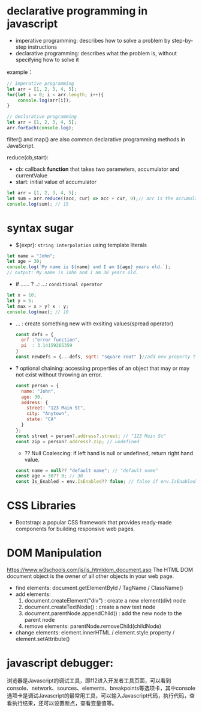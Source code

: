 # declarative programming in javascript

- imperative programming: describes how to solve a problem by step-by-step instructions
- declarative programming: describes what the problem is, without specifying how to solve it    

example： 

```javascript   
// imperative programming
let arr = [1, 2, 3, 4, 5];          
for(let i = 0; i < arr.length; i++){
    console.log(arr[i]);
}

// declarative programming          
let arr = [1, 2, 3, 4, 5];          
arr.forEach(console.log);

``` 

filter() and map() are also common declarative programming methods in JavaScript.

reduce(cb,start):
- cb: callback <b>function</b> that takes two parameters, accumulator and currentValue
- start: initial value of accumulator
  

```javascript       
let arr = [1, 2, 3, 4, 5];          
let sum = arr.reduce((acc, cur) => acc + cur, 0);// acc is the accumulator and cur is the currentValue
console.log(sum); // 15
``` 

# syntax sugar
- ${expr}:   `string interpolation` using template literals


```javascript
let name = "John";
let age = 30;
console.log(`My name is ${name} and I am ${age} years old.`);   
// output: My name is John and I am 30 years old.
``` 

- if …… ? ..: ...:   `conditional operator`

```javascript
let x = 10;
let y = 5;
let max = x > y? x : y;
console.log(max); // 10 

```
- ... : create something new with exsiting values(spread operator)
  
  ```javascript
  const defs = {
    erf :"error function",
    pi  : 3.14159265359
  }
  const newDefs = {...defs, sqrt: "square root" }//add new property to defs while keeping the original values by using spread operator
   ```
- ? optional chaining: accessing properties of an object that may or may not exist without throwing an error.
  
  ```javascript
  const person = {
    name: "John",
    age: 30,
    address: {
      street: "123 Main St",
      city: "Anytown",
      state: "CA"
    }
  };
  const street = person?.address?.street; // "123 Main St"
  const zip = person?.address?.zip; // undefined
  ```

  - ?? Null Coalescing: if left hand is null or undefined, return right hand value.
  
  ```javascript
  const name = null?? "default name"; // "default name"
  const age = 30?? 0; // 30
  const Is_Enabled = env.IsEnabled?? false; // false if env.IsEnabled is null or undefined.
  ```

# CSS Libraries
- Bootstrap: a popular CSS framework that provides ready-made components for building responsive web pages.


# DOM Manipulation
<a>https://www.w3schools.com/js/js_htmldom_document.asp</a> 
The HTML DOM document object is the owner of all other objects in your web page.
- find elements: document.getElementById / TagName / ClassName()
- add elements:
  <ol> 
   <li> document.createElement("div") : create a new element(div) node
   <li>document.createTextNode() : create a new text node
   <li>document.parentNode.appendChild() : add the new node to the parent node
   <li> remove elements: parentNode.removeChild(childNode)
  </ol>
- change elements: 
   element.innerHTML / element.style.property / element.setAttribute()


# javascript debugger:
浏览器是Javascript的调试工具，即f12进入开发者工具页面，可以看到console、network、sources、elements、breakpoints等选项卡，其中console选项卡是调试Javascript的最常用工具，可以输入Javascript代码，执行代码，查看执行结果，还可以设置断点，查看变量值等。
